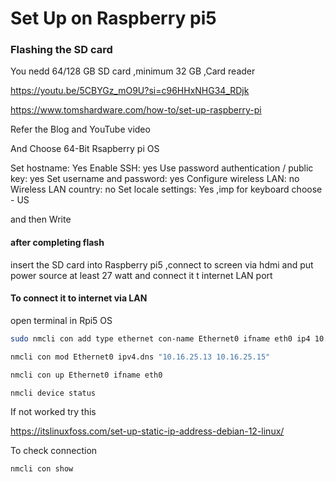 
# Set Up on Raspberry pi5

### Flashing the SD card 

You nedd 64/128 GB SD card ,minimum 32 GB ,Card reader 

https://youtu.be/5CBYGz_mO9U?si=c96HHxNHG34_RDjk


https://www.tomshardware.com/how-to/set-up-raspberry-pi

Refer the Blog and YouTube video

And Choose 64-Bit Rsapberry pi OS 

Set hostname: Yes
Enable SSH: yes
Use password authentication / public key: yes
Set username and password: yes
Configure wireless LAN: no
Wireless LAN country: no
Set locale settings: Yes ,imp for keyboard choose - US

and then Write 

#### after completing flash 

insert the SD card into Raspberry pi5 ,connect to screen via hdmi and put power source at least 27 watt and connect it t internet LAN port 

#### To connect it to internet via LAN

open terminal in Rpi5 OS 

```bash
sudo nmcli con add type ethernet con-name Ethernet0 ifname eth0 ip4 10.24.24.69/24 gw4 10.255.255.0
```


```bash
nmcli con mod Ethernet0 ipv4.dns "10.16.25.13 10.16.25.15"
```

```bash
nmcli con up Ethernet0 ifname eth0
```

```bash
nmcli device status
```

If not worked try this

https://itslinuxfoss.com/set-up-static-ip-address-debian-12-linux/

To check connection
```bash
nmcli con show
```
